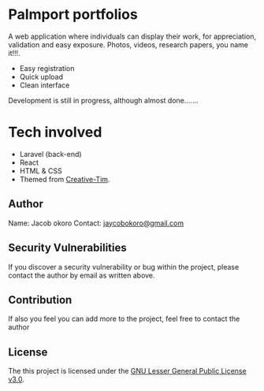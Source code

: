 
# Palmport portfolios

A web application where individuals can display their work, for appreciation, validation and easy exposure. Photos, videos, research papers, you name it!!!.

- Easy registration
- Quick upload
- Clean interface

Development is still in progress, although almost done.......

# Tech involved
- Laravel (back-end)
- React 
- HTML & CSS
- Themed from [Creative-Tim](https://www.creative-tim.com).


## Author
 Name: Jacob okoro
 Contact: jaycobokoro@gmail.com

## Security Vulnerabilities

If you discover a security vulnerability or bug within the project, please contact the author by email as written above.

## Contribution
 If also you feel you can add more to the project, feel free to contact the author

## License
The this project is  licensed under the [GNU Lesser General Public License v3.0](https://www.gnu.org/licenses/lgpl-3.0.en.html).


<!-- 
# Installation
- Firstly, make sure the app is capable of [running locally](https://gist.github.com/hootlex/da59b91c628a6688ceb1).
- Next, download all  the node dependencies using `npm install`
- Then, enter `npm run dev` or `npm run watch` to compile all js and css assets.
- Finally, enter `php artisan serve ` to run a local server. -->
